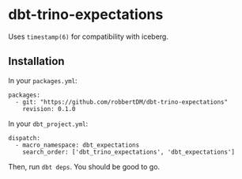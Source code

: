 # dbt-trino-expectations
Uses `timestamp(6)` for compatibility with iceberg.

## Installation
In your `packages.yml`:
```
packages:
  - git: "https://github.com/robbertDM/dbt-trino-expectations"
    revision: 0.1.0
```

In your `dbt_project.yml`:
```
dispatch:
  - macro_namespace: dbt_expectations
    search_order: ['dbt_trino_expectations', 'dbt_expectations']
```

Then, run `dbt deps`. You should be good to go.
